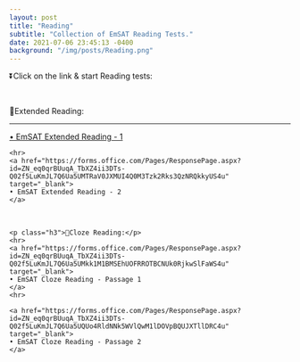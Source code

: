 ```yaml
---
layout: post
title: "Reading"
subtitle: "Collection of EmSAT Reading Tests."
date: 2021-07-06 23:45:13 -0400
background: "/img/posts/Reading.png"
---
```


<p class="h3">⏬Click on the link & start Reading tests:</p> 

<br>
<div class="text-primary">
    <p class="h3">📖Extended Reading:</p>
    <hr>
    <a href="https://forms.office.com/Pages/ResponsePage.aspx?id=ZN_eq0qrBUuqA_TbXZ4ii3DTs-Q02f5LuKmJL7Q6Ua5UNzg1MTNHS1Q2VVRRSk1JQzNITjBLMUtRNS4u" target="_blank">
    • EmSAT Extended Reading - 1
    </a>

    <hr>
    <a href="https://forms.office.com/Pages/ResponsePage.aspx?id=ZN_eq0qrBUuqA_TbXZ4ii3DTs-Q02f5LuKmJL7Q6Ua5UMTRaV0JXMUI4Q0M3Tzk2Rks3QzNRQkkyUS4u" target="_blank">
    • EmSAT Extended Reading - 2      
    </a>
</div>

<br>
<div class="text-primary">

    <p class="h3">📖Cloze Reading:</p>
    <hr>
    <a href="https://forms.office.com/Pages/ResponsePage.aspx?id=ZN_eq0qrBUuqA_TbXZ4ii3DTs-Q02f5LuKmJL7Q6Ua5UMkk1M1BMSEhUOFRROTBCNUk0RjkwSlFaWS4u" target="_blank">
    • EmSAT Cloze Reading - Passage 1   
    </a>
    <hr>

    <a href="https://forms.office.com/Pages/ResponsePage.aspx?id=ZN_eq0qrBUuqA_TbXZ4ii3DTs-Q02f5LuKmJL7Q6Ua5UQUo4RldNNk5WVlQwM1lDOVpBQUJXTllDRC4u" target="_blank">
    • EmSAT Cloze Reading - Passage 2 
    </a>
</div>
<br>